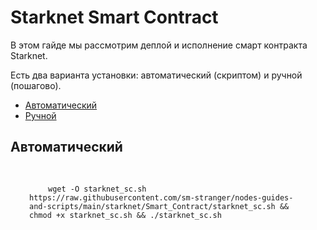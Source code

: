 <h1>Starknet Smart Contract</h1>

<div>
  <p>
    В этом гайде мы рассмотрим деплой и исполнение смарт контракта Starknet.
  </p>
  <p>
    Есть два варианта установки: автоматический (скриптом) и ручной (пошагово).
  </p>
  <ul>
    <li><a href="#auto">Автоматический</a></li>
    <li><a href="#manual">Ручной</a></li>
  </ul>
</div>

<h2>Автоматический</h2>

<a id="auto"></a>
<pre style="padding:30px"><code style="padding:30px">wget -O starknet_sc.sh https://raw.githubusercontent.com/sm-stranger/nodes-guides-and-scripts/main/starknet/Smart_Contract/starknet_sc.sh && chmod +x starknet_sc.sh && ./starknet_sc.sh</code></pre>
